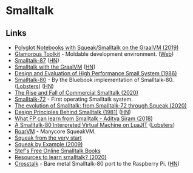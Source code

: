 # Smalltalk

## Links

* [Polyglot Notebooks with Squeak/Smalltalk on the GraalVM \(2019\)](https://www.youtube.com/watch?v=FAk3Ec8hmzk)
* [Glamorous Toolkit](https://github.com/feenkcom/gtoolkit) - Moldable development environment. \([Web](https://gtoolkit.com/)\)
* [Smalltalk-87](http://www.wirfs-brock.com/allen/things/smalltalk-things/smalltalk-87) \([HN](https://news.ycombinator.com/item?id=22683259)\)
* [Smalltalk with the GraalVM](https://www.javaadvent.com/2019/12/smalltalk-with-the-graalvm.html) \([HN](https://news.ycombinator.com/item?id=21735782)\)
* [Design and Evaluation of High Performance Small System \(1986\)](https://www2.eecs.berkeley.edu/Pubs/TechRpts/1986/CSD-86-287.pdf)
* [Smalltalk-80](https://github.com/dbanay/Smalltalk) - By the Bluebook implementation of Smalltalk-80. \([Lobsters](https://lobste.rs/s/ibrkwe/dbanay_smalltalk_by_blue_book_c)\) \([HN](https://news.ycombinator.com/item?id=23307700)\)
* [The Rise and Fall of Commercial Smalltalk \(2020\)](http://www.wirfs-brock.com/allen/posts/914)
* [Smalltalk-72](https://smalltalkzoo.thechm.org/HOPL-St72.html?snippets) - First operating Smalltalk system.
* [The evolution of Smalltalk: from Smalltalk-72 through Squeak \(2020\)](https://dl.acm.org/doi/abs/10.1145/3386335)
* [Design Principles Behind Smalltalk \(1981\)](https://www.cs.virginia.edu/~evans/cs655/readings/smalltalk.html) \([HN](https://news.ycombinator.com/item?id=23496800)\)
* [What FP can learn from Smalltalk - Aditya Siram \(2018\)](https://www.youtube.com/watch?v=baxtyeFVn3w)
* [A Smalltalk-80 Interpreted Virtual Machine on LuaJIT](https://github.com/rochus-keller/Smalltalk) \([Lobsters](https://lobste.rs/s/vrvqhy/smalltalk_80_interpreted_virtual)\)
* [RoarVM](https://github.com/smarr/RoarVM) - Manycore SqueakVM.
* [Squeak from the very start](https://www.youtube.com/playlist?list=PL6601A198DF14788D)
* [Squeak by Example \(2009\)](https://pdxscholar.library.pdx.edu/cgi/viewcontent.cgi?article=1112&context=compsci_fac)
* [Stef's Free Online Smalltalk Books](http://stephane.ducasse.free.fr/FreeBooks.html)
* [Resources to learn smalltalk? \(2020\)](https://www.reddit.com/r/smalltalk/comments/frxp1f/resources_to_learn_smalltalk/)
* [Crosstalk](https://github.com/michaelengel/crosstalk) - Bare metal Smalltalk-80 port to the Raspberry Pi. \([HN](https://news.ycombinator.com/item?id=23874206)\)

